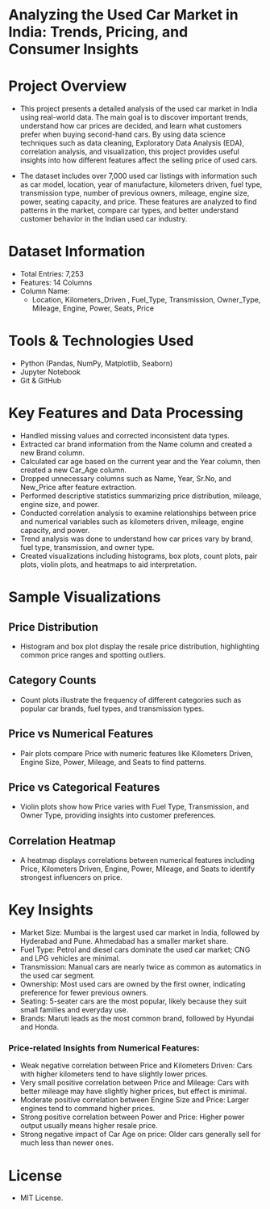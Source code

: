 # Analyzing the Used Car Market in India: Trends, Pricing, and Consumer Insights

# Project Overview
  - This project presents a detailed analysis of the used car market in India using real-world data. The main goal is to discover important trends, understand how      car prices are decided, and learn what customers prefer when buying second-hand cars. By using data science techniques such as data cleaning, Exploratory Data      Analysis (EDA), correlation analysis, and visualization, this project provides useful insights into how different features affect the selling price of used         cars.

  - The dataset includes over 7,000 used car listings with information such as car model, location, year of manufacture, kilometers driven, fuel type, transmission     type, number of previous owners, mileage, engine size, power, seating capacity, and price. These features are analyzed to find patterns in the market, compare      car types, and better understand customer behavior in the Indian used car industry.

# Dataset Information 
  - Total Entries: 7,253
  - Features: 14 Columns
- Column Name:
  - Location, Kilometers_Driven , Fuel_Type, Transmission, Owner_Type, Mileage, Engine, Power, Seats, Price

# Tools & Technologies Used
  - Python (Pandas, NumPy, Matplotlib, Seaborn)
  - Jupyter Notebook
  - Git & GitHub

# Key Features and Data Processing
  - Handled missing values and corrected inconsistent data types.
  - Extracted car brand information from the Name column and created a new Brand column.
  - Calculated car age based on the current year and the Year column, then created a new Car_Age column.
  - Dropped unnecessary columns such as Name, Year, Sr.No, and New_Price after feature extraction.
  - Performed descriptive statistics summarizing price distribution, mileage, engine size, and power.
  - Conducted correlation analysis to examine relationships between price and numerical variables such as kilometers driven, mileage, engine capacity, and power.
  - Trend analysis was done to understand how car prices vary by brand, fuel type, transmission, and owner type.
  - Created visualizations including histograms, box plots, count plots, pair plots, violin plots, and heatmaps to aid interpretation.

# Sample Visualizations
## Price Distribution
  - Histogram and box plot display the resale price distribution, highlighting common price ranges and spotting outliers.

## Category Counts
  - Count plots illustrate the frequency of different categories such as popular car brands, fuel types, and transmission types.

## Price vs Numerical Features
  - Pair plots compare Price with numeric features like Kilometers Driven, Engine Size, Power, Mileage, and Seats to find patterns.

## Price vs Categorical Features
- Violin plots show how Price varies with Fuel Type, Transmission, and Owner Type, providing insights into customer preferences.

## Correlation Heatmap
  - A heatmap displays correlations between numerical features including Price, Kilometers Driven, Engine, Power, Mileage, and Seats to identify strongest influencers on price.

# Key Insights
  - Market Size: Mumbai is the largest used car market in India, followed by Hyderabad and Pune. Ahmedabad has a smaller market share.
  - Fuel Type: Petrol and diesel cars dominate the used car market; CNG and LPG vehicles are minimal.
  - Transmission: Manual cars are nearly twice as common as automatics in the used car segment.
  - Ownership: Most used cars are owned by the first owner, indicating preference for fewer previous owners.
  - Seating: 5-seater cars are the most popular, likely because they suit small families and everyday use.
  - Brands: Maruti leads as the most common brand, followed by Hyundai and Honda.

 ### Price-related Insights from Numerical Features:
  - Weak negative correlation between Price and Kilometers Driven: Cars with higher kilometers tend to have slightly lower prices.
  - Very small positive correlation between Price and Mileage: Cars with better mileage may have slightly higher prices, but effect is minimal.
  - Moderate positive correlation between Engine Size and Price: Larger engines tend to command higher prices.
  - Strong positive correlation between Power and Price: Higher power output usually means higher resale price.
  - Strong negative impact of Car Age on price: Older cars generally sell for much less than newer ones.

# License
  - MIT License.
